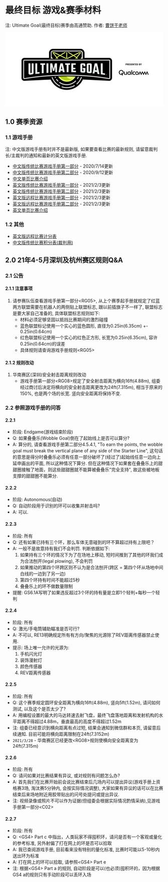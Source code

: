 # 最终目标 游戏&赛季材料
注: Ultimate Goal(最终目标)赛季由高通赞助.
作者: [曹饼干老师](https://github.com/ToiletCommander)

![Ultimate-Goal-Logo](Logos/RGB/jpg/UltimateGoal-RGB_horz-full-color.jpg)

## 1.0 赛季资源

### 1.1 游戏手册

注: 中文版游戏手册有时并不是最新版, 如果要查看比赛的最新规则, 请留意裁判长/主裁判的通知和最新的英文版游戏手册.

- [中文版传统比赛游戏手册第一部分](Game%20Manual/gm_part1_traditional_zhCN-20200714.PDF) - 2020/7/14更新
- [中文版传统比赛游戏手册第二部分](Game%20Manual/gm_part2_traditional_zhCN-20200912.PDF) - 2020/9/12更新
- [中文单页比赛介绍](Game%20Manual/game-one-page_zhCN.pdf)
- [英文版传统比赛游戏手册第一部分](Game%20Manual/gm_part1_traditional_enUS-20210203.pdf) - 2021/2/3更新
- [英文版传统比赛游戏手册第二部分](Game%20Manual/gm_part2_traditional_enUS-20210203.pdf) - 2021/2/3更新
- [英文版远程比赛游戏手册第一部分](Game%20Manual/gm_part1_remote_enUS-20210203.pdf) - 2021/2/3更新
- [英文版远程比赛游戏手册第二部分](Game%20Manual/gm_part2_remote_enUS-20210203.pdf) - 2021/2/3更新
- [英文单页比赛介绍](Game%20Manual/game-one-page_enUS.pdf)

### 1.2 其他

- [英文版远程比赛计分表](ScoreSheets/remote-scoresheet_enUS.pdf)
- [中文版传统比赛积分表(裁判用)](ScoreSheets/traditional-scoresheet_zhCN.pdf)

## 2.0 21年4-5月深圳及杭州赛区规则Q&A
### 2.1 公告

#### 2.1.1 注意事项

1. 请参赛队伍查看游戏手册第一部分&lt;RG05&gt;, 从上个赛季起手册就规定了红蓝两方联盟需要在机器人的两侧贴上联盟标志, 跟以前插旗子不一样了, 联盟标志是要大家自己准备的, 具体联盟标志规则如下:
    - 材料必须足够坚固以抵挡比赛期间的激烈碰撞
    - 蓝色联盟标记使用一个实心的蓝色圆形, 直径为0.25in(6.35cm) +- 0.25in(0.64cm)
    - 红色联盟标记使用一个实心的红色正方形, 长宽为0.25in(6.35cm), 容许0.25in(0.64cm)的误差
    - 具体规则请查询游戏手册规则&lt;RG05&gt;


#### 2.1.2 规则改动

1. 华南赛区(深圳)安全射击距离规则改动
   - 游戏手册第一部分&lt;RG08&gt;规定了安全射击距离为横向16ft(4.88m), 组委经过商讨后决定将横向的安全射击距离更改为24ft(7.315m), 相当于原来的150%, 也是两个场的长宽. 竖向安全距离将保持不变.


### 2.2 参照游戏手册的问答
#### 2.2.1 
- 阶段: Endgame(游戏结束阶段)
- Q: 如果叠叠乐(Wobble Goal)倒在了起始线上是否可以算分?
- A: 算分的, 请查看游戏手册第二部分4.5.4.1, "To earn the points, the wobble goal must break the vertical plane of any side of the Starter Line", 这句话的意思是得分时叠叠乐必须有任意一部分破坏了(经过了)起始线任意一边向上延申画出的平面, 所以这种情况下算分. 但在这种情况下如果套在叠叠乐上的甜甜圈接触了地面，则这些甜甜圈就不能算被叠叠乐"完全支持", 故这些被地板支撑的甜甜圈不能算分.

#### 2.2.2
- 阶段: Autonomous(自动)
- Q: 自动阶段用于识别的环可以收集并射击吗?
- A: 可以.

#### 2.2.3
- 阶段: 所有
- Q: 还有如果已持有三个环，那么车体无意碰到的环不算超过持有上限吧？
- A: 一般不是故意持有我们不会判罚. 判断依据如下:
    1. 如果持有三个环的情况下为了在场地上移动, 短时间推到了其他的环我们成为合法刨开(legal plowing), 不会判罚
    2. 如果推动的第四个环跨区则不认为是合法刨开(跨区 = 第四个环从场地中间白线的一边到了另一边)
    3. 第四个环持有时间不能超过5秒
    4. 叠叠乐上的环不做数量限制
- 提醒: GS6.1A写明了如果违反超过3个环的持有量是立即1个轻判+每秒一个轻判

#### 2.2.4
- 阶段: 所有
- Q: 激光/手电筒辅助瞄准是否可行?
- A: 不可以, RE13明确规定所有有方向/聚焦的光源除了REV距离传感器禁止使用.
- 提示: 场上唯一允许的光源为:
    1. 手机闪光灯
    2. 装饰漫射灯
    3. 颜色传感器
    4. REV距离传感器

#### 2.2.5
- 阶段: 所有
- Q: 这个赛季规定圆环安全距离为横向16ft(4.88m), 竖向5ft(1.52m), 请问如何测试, 以及这个是否太少了?
- A: 用编程设置的最大的马达转速去射飞盘，最终飞盘落地距离和发射机构的水平距离不得超过4.88m，垂直最高的高度不得超过1.52m
- 注: 组委已经意识到横向距离有点过短, 结果会通知到微信群和本页, 请留意后续通知. 目前可能将横向距离限制在24ft(7.3152m)
- `2021/3/28` - 华南赛区已经更改&lt;RG08&gt;规则使横向安全距离变为24ft(7.315m)

#### 2.2.6
- 阶段: 所有
- Q: 请问如果对比赛结果有异议, 或对规则有问题怎么办?
- A: 首先我们在比赛开始前会说比赛结束后几场内可以提出异议(游戏手册上资格赛3场, 淘汰赛5分钟内, 会按实际情况调整), 大家如果有异议的话可以在比赛结束后来场地附近用胶带贴出的问号处提问或提出异议.
- 注: 视频录像或照片不可以作为证据(但组委会根据实际情况酌情采纳),见游戏手册第一部分&lt;C02&gt;

#### 2.2.7
- 阶段: 所有
- Q: &lt;GS4&gt; Part c 中指出，人类玩家不得囤积环，请问是否有一个客观或量化的参考标准, 另外射偏了打在网上的环是否可以拾取
- A: 我已查阅游戏手册, 目前看来没有特别的量化标准, 比赛时可能以5-10秒内送出环为标准
- A: 打在网上的环可以拾取, 请参照&lt;GS4&gt; Part e
- 注: 根据&lt;GS4&gt; Part a 的规则, 自动阶段是可以(也必须)囤积环的，因为根据GS4 a的规则只有手动阶段可以丢环入场
